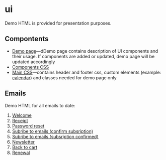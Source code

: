 # ui

Demo HTML is provided for presentation purposes. 
 
## Compontents

* [Demo page](https://blstgr.github.io/ui/email/lib.html)&mdash;dDemo page contains description of UI components and their usage. If components are added or updated, demo page will be updated accordingly
* [Components CSS](https://github.com/blstgr/ui/tree/master/email/css)
* [Main CSS](https://github.com/blstgr/ui/blob/master/email/css/main.css)&mdash;contains header and footer css, custom elements (example: [calendar](https://blstgr.github.io/ui/email/7-renewal.html)) and classes needed for demo page only



## Emails 

Demo HTML for all emails to date:
1. [Welcome](https://blstgr.github.io/ui/email/1-welcome.html)
2. [Receipt](https://blstgr.github.io/ui/email/2-receipt.html)
3. [Password reset](https://blstgr.github.io/ui/email/3-pwd-reset.html)
4. [Subribe to emails (confirm subsription)](https://blstgr.github.io/ui/email/4-subsription-confirm.html)
5. [Subribe to emails (subsription confirmed)](https://blstgr.github.io/ui/email/4-subsription-confirmed.html)
6. [Newsletter](https://blstgr.github.io/ui/email/5-newsletter.html)
7. [Back to cart](https://blstgr.github.io/ui/email/6-back-to-cart.html)
8. [Renewal](https://blstgr.github.io/ui/email/7-renewal.html)

